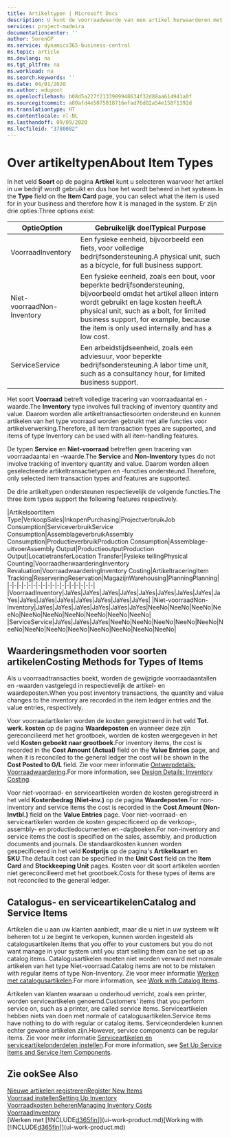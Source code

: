 ```yaml
---
title: Artikeltypen | Microsoft Docs
description: U kunt de voorraadwaarde van een artikel herwaarderen met de waarderingsmethoden FIFO of Gemiddeld, bijvoorbeeld als de kosten van een artikel veranderen om andere redenen dan transacties.
services: project-madeira
documentationcenter: ''
author: SorenGP
ms.service: dynamics365-business-central
ms.topic: article
ms.devlang: na
ms.tgt_pltfrm: na
ms.workload: na
ms.search.keywords: ''
ms.date: 04/01/2020
ms.author: edupont
ms.openlocfilehash: b08d5a227f2133989948634f32d88aa614941a0f
ms.sourcegitcommit: a80afd4e5075018716efad76d82a54e158f1392d
ms.translationtype: HT
ms.contentlocale: nl-NL
ms.lasthandoff: 09/09/2020
ms.locfileid: "3780082"
---
```

# <a name="about-item-types"></a><span data-ttu-id="34976-103">Over artikeltypen</span><span class="sxs-lookup"><span data-stu-id="34976-103">About Item Types</span></span>
<span data-ttu-id="34976-104">In het veld **Soort** op de pagina **Artikel** kunt u selecteren waarvoor het artikel in uw bedrijf wordt gebruikt en dus hoe het wordt beheerd in het systeem.</span><span class="sxs-lookup"><span data-stu-id="34976-104">In the **Type** field on the **Item Card** page, you can select what the item is used for in your business and therefore how it is managed in the system.</span></span> <span data-ttu-id="34976-105">Er zijn drie opties:</span><span class="sxs-lookup"><span data-stu-id="34976-105">Three options exist:</span></span>

|<span data-ttu-id="34976-106">Optie</span><span class="sxs-lookup"><span data-stu-id="34976-106">Option</span></span>|<span data-ttu-id="34976-107">Gebruikelijk doel</span><span class="sxs-lookup"><span data-stu-id="34976-107">Typical Purpose</span></span>|
|------|-----------|
|<span data-ttu-id="34976-108">Voorraad</span><span class="sxs-lookup"><span data-stu-id="34976-108">Inventory</span></span>|<span data-ttu-id="34976-109">Een fysieke eenheid, bijvoorbeeld een fiets, voor volledige bedrijfsondersteuning.</span><span class="sxs-lookup"><span data-stu-id="34976-109">A physical unit, such as a bicycle, for full business support.</span></span>|
|<span data-ttu-id="34976-110">Niet-voorraad</span><span class="sxs-lookup"><span data-stu-id="34976-110">Non-Inventory</span></span>|<span data-ttu-id="34976-111">Een fysieke eenheid, zoals een bout, voor beperkte bedrijfsondersteuning, bijvoorbeeld omdat het artikel alleen intern wordt gebruikt en lage kosten heeft.</span><span class="sxs-lookup"><span data-stu-id="34976-111">A physical unit, such as a bolt, for limited business support, for example, because the item is only used internally and has a low cost.</span></span>|
|<span data-ttu-id="34976-112">Service</span><span class="sxs-lookup"><span data-stu-id="34976-112">Service</span></span>|<span data-ttu-id="34976-113">Een arbeidstijdseenheid, zoals een adviesuur, voor beperkte bedrijfsondersteuning.</span><span class="sxs-lookup"><span data-stu-id="34976-113">A labor time unit, such as a consultancy hour, for limited business support.</span></span>|

<span data-ttu-id="34976-114">Het soort **Voorraad** betreft volledige tracering van voorraadaantal en -waarde.</span><span class="sxs-lookup"><span data-stu-id="34976-114">The **Inventory** type involves full tracking of inventory quantity and value.</span></span> <span data-ttu-id="34976-115">Daarom worden alle artikeltransactiesoorten ondersteund en kunnen artikelen van het type voorraad worden gebruikt met alle functies voor artikelverwerking.</span><span class="sxs-lookup"><span data-stu-id="34976-115">Therefore, all item transaction types are supported, and items of type Inventory can be used with all item-handling features.</span></span>

<span data-ttu-id="34976-116">De typen **Service** en **Niet-voorraad** betreffen geen tracering van voorraadaantal en -waarde.</span><span class="sxs-lookup"><span data-stu-id="34976-116">The **Service** and **Non-Inventory** types do not involve tracking of inventory quantity and value.</span></span> <span data-ttu-id="34976-117">Daarom worden alleen geselecteerde artikeltransactietypen en -functies ondersteund.</span><span class="sxs-lookup"><span data-stu-id="34976-117">Therefore, only selected item transaction types and features are supported.</span></span>

<span data-ttu-id="34976-118">De drie artikeltypen ondersteunen respectievelijk de volgende functies.</span><span class="sxs-lookup"><span data-stu-id="34976-118">The three item types support the following features respectively.</span></span>

|<span data-ttu-id="34976-119">Artikelsoort</span><span class="sxs-lookup"><span data-stu-id="34976-119">Item Type</span></span>|<span data-ttu-id="34976-120">Verkoop</span><span class="sxs-lookup"><span data-stu-id="34976-120">Sales</span></span>|<span data-ttu-id="34976-121">Inkopen</span><span class="sxs-lookup"><span data-stu-id="34976-121">Purchasing</span></span>|<span data-ttu-id="34976-122">Projectverbruik</span><span class="sxs-lookup"><span data-stu-id="34976-122">Job Consumption</span></span>|<span data-ttu-id="34976-123">Serviceverbruik</span><span class="sxs-lookup"><span data-stu-id="34976-123">Service Consumption</span></span>|<span data-ttu-id="34976-124">Assemblageverbruik</span><span class="sxs-lookup"><span data-stu-id="34976-124">Assembly Consumption</span></span>|<span data-ttu-id="34976-125">Productieverbruik</span><span class="sxs-lookup"><span data-stu-id="34976-125">Production Consumption</span></span>|<span data-ttu-id="34976-126">Assemblage-uitvoer</span><span class="sxs-lookup"><span data-stu-id="34976-126">Assembly Output</span></span>|<span data-ttu-id="34976-127">Productieoutput</span><span class="sxs-lookup"><span data-stu-id="34976-127">Production Output</span></span>|<span data-ttu-id="34976-128">Locatietransfer</span><span class="sxs-lookup"><span data-stu-id="34976-128">Location Transfer</span></span>|<span data-ttu-id="34976-129">Fysieke telling</span><span class="sxs-lookup"><span data-stu-id="34976-129">Physical Counting</span></span>|<span data-ttu-id="34976-130">Voorraadherwaardering</span><span class="sxs-lookup"><span data-stu-id="34976-130">Inventory Revaluation</span></span>|<span data-ttu-id="34976-131">Voorraadwaardering</span><span class="sxs-lookup"><span data-stu-id="34976-131">Inventory Costing</span></span>|<span data-ttu-id="34976-132">Artikeltracering</span><span class="sxs-lookup"><span data-stu-id="34976-132">Item Tracking</span></span>|<span data-ttu-id="34976-133">Reservering</span><span class="sxs-lookup"><span data-stu-id="34976-133">Reservation</span></span>|<span data-ttu-id="34976-134">Magazijn</span><span class="sxs-lookup"><span data-stu-id="34976-134">Warehousing</span></span>|<span data-ttu-id="34976-135">Planning</span><span class="sxs-lookup"><span data-stu-id="34976-135">Planning</span></span>|
|-|-|-|-|-|-|-|-|-|-|-|-|-|-|-|-|-|-|
|<span data-ttu-id="34976-136">Voorraad</span><span class="sxs-lookup"><span data-stu-id="34976-136">Inventory</span></span>|<span data-ttu-id="34976-137">Ja</span><span class="sxs-lookup"><span data-stu-id="34976-137">Yes</span></span>|<span data-ttu-id="34976-138">Ja</span><span class="sxs-lookup"><span data-stu-id="34976-138">Yes</span></span>|<span data-ttu-id="34976-139">Ja</span><span class="sxs-lookup"><span data-stu-id="34976-139">Yes</span></span>|<span data-ttu-id="34976-140">Ja</span><span class="sxs-lookup"><span data-stu-id="34976-140">Yes</span></span>|<span data-ttu-id="34976-141">Ja</span><span class="sxs-lookup"><span data-stu-id="34976-141">Yes</span></span>|<span data-ttu-id="34976-142">Ja</span><span class="sxs-lookup"><span data-stu-id="34976-142">Yes</span></span>|<span data-ttu-id="34976-143">Ja</span><span class="sxs-lookup"><span data-stu-id="34976-143">Yes</span></span>|<span data-ttu-id="34976-144">Ja</span><span class="sxs-lookup"><span data-stu-id="34976-144">Yes</span></span>|<span data-ttu-id="34976-145">Ja</span><span class="sxs-lookup"><span data-stu-id="34976-145">Yes</span></span>|<span data-ttu-id="34976-146">Ja</span><span class="sxs-lookup"><span data-stu-id="34976-146">Yes</span></span>|<span data-ttu-id="34976-147">Ja</span><span class="sxs-lookup"><span data-stu-id="34976-147">Yes</span></span>|<span data-ttu-id="34976-148">Ja</span><span class="sxs-lookup"><span data-stu-id="34976-148">Yes</span></span>|<span data-ttu-id="34976-149">Ja</span><span class="sxs-lookup"><span data-stu-id="34976-149">Yes</span></span>|<span data-ttu-id="34976-150">Ja</span><span class="sxs-lookup"><span data-stu-id="34976-150">Yes</span></span>|<span data-ttu-id="34976-151">Ja</span><span class="sxs-lookup"><span data-stu-id="34976-151">Yes</span></span>|<span data-ttu-id="34976-152">Ja</span><span class="sxs-lookup"><span data-stu-id="34976-152">Yes</span></span>|
|<span data-ttu-id="34976-153">Niet-voorraad</span><span class="sxs-lookup"><span data-stu-id="34976-153">Non-Inventory</span></span>|<span data-ttu-id="34976-154">Ja</span><span class="sxs-lookup"><span data-stu-id="34976-154">Yes</span></span>|<span data-ttu-id="34976-155">Ja</span><span class="sxs-lookup"><span data-stu-id="34976-155">Yes</span></span>|<span data-ttu-id="34976-156">Ja</span><span class="sxs-lookup"><span data-stu-id="34976-156">Yes</span></span>|<span data-ttu-id="34976-157">Ja</span><span class="sxs-lookup"><span data-stu-id="34976-157">Yes</span></span>|<span data-ttu-id="34976-158">Ja</span><span class="sxs-lookup"><span data-stu-id="34976-158">Yes</span></span>|<span data-ttu-id="34976-159">Ja</span><span class="sxs-lookup"><span data-stu-id="34976-159">Yes</span></span>|<span data-ttu-id="34976-160">Nee</span><span class="sxs-lookup"><span data-stu-id="34976-160">No</span></span>|<span data-ttu-id="34976-161">Nee</span><span class="sxs-lookup"><span data-stu-id="34976-161">No</span></span>|<span data-ttu-id="34976-162">Nee</span><span class="sxs-lookup"><span data-stu-id="34976-162">No</span></span>|<span data-ttu-id="34976-163">Nee</span><span class="sxs-lookup"><span data-stu-id="34976-163">No</span></span>|<span data-ttu-id="34976-164">Nee</span><span class="sxs-lookup"><span data-stu-id="34976-164">No</span></span>|<span data-ttu-id="34976-165">Nee</span><span class="sxs-lookup"><span data-stu-id="34976-165">No</span></span>|<span data-ttu-id="34976-166">Nee</span><span class="sxs-lookup"><span data-stu-id="34976-166">No</span></span>|<span data-ttu-id="34976-167">Nee</span><span class="sxs-lookup"><span data-stu-id="34976-167">No</span></span>|<span data-ttu-id="34976-168">Nee</span><span class="sxs-lookup"><span data-stu-id="34976-168">No</span></span>|<span data-ttu-id="34976-169">Nee</span><span class="sxs-lookup"><span data-stu-id="34976-169">No</span></span>|
|<span data-ttu-id="34976-170">Service</span><span class="sxs-lookup"><span data-stu-id="34976-170">Service</span></span>|<span data-ttu-id="34976-171">Ja</span><span class="sxs-lookup"><span data-stu-id="34976-171">Yes</span></span>|<span data-ttu-id="34976-172">Ja</span><span class="sxs-lookup"><span data-stu-id="34976-172">Yes</span></span>|<span data-ttu-id="34976-173">Ja</span><span class="sxs-lookup"><span data-stu-id="34976-173">Yes</span></span>|<span data-ttu-id="34976-174">Nee</span><span class="sxs-lookup"><span data-stu-id="34976-174">No</span></span>|<span data-ttu-id="34976-175">Nee</span><span class="sxs-lookup"><span data-stu-id="34976-175">No</span></span>|<span data-ttu-id="34976-176">Nee</span><span class="sxs-lookup"><span data-stu-id="34976-176">No</span></span>|<span data-ttu-id="34976-177">Nee</span><span class="sxs-lookup"><span data-stu-id="34976-177">No</span></span>|<span data-ttu-id="34976-178">Nee</span><span class="sxs-lookup"><span data-stu-id="34976-178">No</span></span>|<span data-ttu-id="34976-179">Nee</span><span class="sxs-lookup"><span data-stu-id="34976-179">No</span></span>|<span data-ttu-id="34976-180">Nee</span><span class="sxs-lookup"><span data-stu-id="34976-180">No</span></span>|<span data-ttu-id="34976-181">Nee</span><span class="sxs-lookup"><span data-stu-id="34976-181">No</span></span>|<span data-ttu-id="34976-182">Nee</span><span class="sxs-lookup"><span data-stu-id="34976-182">No</span></span>|<span data-ttu-id="34976-183">Nee</span><span class="sxs-lookup"><span data-stu-id="34976-183">No</span></span>|<span data-ttu-id="34976-184">Nee</span><span class="sxs-lookup"><span data-stu-id="34976-184">No</span></span>|<span data-ttu-id="34976-185">Nee</span><span class="sxs-lookup"><span data-stu-id="34976-185">No</span></span>|<span data-ttu-id="34976-186">Nee</span><span class="sxs-lookup"><span data-stu-id="34976-186">No</span></span>|

## <a name="costing-methods-for-types-of-items"></a><span data-ttu-id="34976-187">Waarderingsmethoden voor soorten artikelen</span><span class="sxs-lookup"><span data-stu-id="34976-187">Costing Methods for Types of Items</span></span>
<span data-ttu-id="34976-188">Als u voorraadtransacties boekt, worden de gewijzigde voorraadaantallen en -waarden vastgelegd in respectievelijk de artikel- en waardeposten.</span><span class="sxs-lookup"><span data-stu-id="34976-188">When you post inventory transactions, the quantity and value changes to the inventory are recorded in the item ledger entries and the value entries, respectively.</span></span> 

<span data-ttu-id="34976-189">Voor voorraadartikelen worden de kosten geregistreerd in het veld **Tot. werk. kosten** op de pagina **Waardeposten** en wanneer deze zijn gereconcilieerd met het grootboek, worden de kosten weergegeven in het veld **Kosten geboekt naar grootboek**.</span><span class="sxs-lookup"><span data-stu-id="34976-189">For inventory items, the cost is recorded in the **Cost Amount (Actual)** field on the **Value Entries** page, and when it is reconciled to the general ledger the cost will be shown in the **Cost Posted to G/L** field.</span></span> <span data-ttu-id="34976-190">Zie voor meer informatie [Ontwerpdetails: Voorraadwaardering](design-details-inventory-costing.md).</span><span class="sxs-lookup"><span data-stu-id="34976-190">For more information, see [Design Details: Inventory Costing](design-details-inventory-costing.md).</span></span>

<span data-ttu-id="34976-191">Voor niet-voorraad- en serviceartikelen worden de kosten geregistreerd in het veld **Kostenbedrag (Niet-inv.)** op de pagina **Waardeposten**.</span><span class="sxs-lookup"><span data-stu-id="34976-191">For non-inventory and service items the cost is recorded in the **Cost Amount (Non-Invtbl.)** field on the **Value Entries** page.</span></span> <span data-ttu-id="34976-192">Voor niet-voorraad- en serviceartikelen worden de kosten gespecificeerd op de verkoop-, assembly- en productiedocumenten en -dagboeken.</span><span class="sxs-lookup"><span data-stu-id="34976-192">For non-inventory and service items the cost is specified on the sales, assembly, and production documents and journals.</span></span> <span data-ttu-id="34976-193">De standaardkosten kunnen worden gespecificeerd in het veld **Kostprijs** op de pagina's **Artikelkaart** en **SKU**.</span><span class="sxs-lookup"><span data-stu-id="34976-193">The default cost can be specified in the **Unit Cost** field on the **Item Card** and **Stockkeeping Unit** pages.</span></span> <span data-ttu-id="34976-194">Kosten voor dit soort artikelen worden niet gereconcilieerd met het grootboek.</span><span class="sxs-lookup"><span data-stu-id="34976-194">Costs for these types of items are not reconciled to the general ledger.</span></span> 

## <a name="catalog-and-service-items"></a><span data-ttu-id="34976-195">Catalogus- en serviceartikelen</span><span class="sxs-lookup"><span data-stu-id="34976-195">Catalog and Service Items</span></span>
<span data-ttu-id="34976-196">Artikelen die u aan uw klanten aanbiedt, maar die u niet in uw systeem wilt beheren tot u ze begint te verkopen, kunnen worden ingesteld als catalogusartikelen.</span><span class="sxs-lookup"><span data-stu-id="34976-196">Items that you offer to your customers but you do not want manage in your system until you start selling them can be set up as catalog items.</span></span> <span data-ttu-id="34976-197">Catalogusartikelen moeten niet worden verward met normale artikelen van het type Niet-voorraad.</span><span class="sxs-lookup"><span data-stu-id="34976-197">Catalog items are not to be mistaken with regular items of type Non-Inventory.</span></span> <span data-ttu-id="34976-198">Zie voor meer informatie [Werken met catalogusartikelen](inventory-how-work-nonstock-items.md).</span><span class="sxs-lookup"><span data-stu-id="34976-198">For more information, see [Work with Catalog Items](inventory-how-work-nonstock-items.md).</span></span>

<span data-ttu-id="34976-199">Artikelen van klanten waaraan u onderhoud verricht, zoals een printer, worden serviceartikelen genoemd.</span><span class="sxs-lookup"><span data-stu-id="34976-199">Customers' items that you perform service on, such as a printer, are called service items.</span></span> <span data-ttu-id="34976-200">Serviceartikelen hebben niets van doen met normale of catalogusartikelen.</span><span class="sxs-lookup"><span data-stu-id="34976-200">Service items have nothing to do with regular or catalog items.</span></span> <span data-ttu-id="34976-201">Serviceonderdelen kunnen echter gewone artikelen zijn.</span><span class="sxs-lookup"><span data-stu-id="34976-201">However, service components can be regular items.</span></span> <span data-ttu-id="34976-202">Zie voor meer informatie [Serviceartikelen en serviceartikelonderdelen instellen](service-how-setup-service-items.md).</span><span class="sxs-lookup"><span data-stu-id="34976-202">For more information, see [Set Up Service Items and Service Item Components](service-how-setup-service-items.md).</span></span>

## <a name="see-also"></a><span data-ttu-id="34976-203">Zie ook</span><span class="sxs-lookup"><span data-stu-id="34976-203">See Also</span></span>
[<span data-ttu-id="34976-204">Nieuwe artikelen registreren</span><span class="sxs-lookup"><span data-stu-id="34976-204">Register New Items</span></span>](inventory-how-register-new-items.md)  
[<span data-ttu-id="34976-205">Voorraad instellen</span><span class="sxs-lookup"><span data-stu-id="34976-205">Setting Up Inventory</span></span>](inventory-setup-inventory.md)  
[<span data-ttu-id="34976-206">Voorraadkosten beheren</span><span class="sxs-lookup"><span data-stu-id="34976-206">Managing Inventory Costs</span></span>](finance-manage-inventory-costs.md)  
[<span data-ttu-id="34976-207">Voorraad</span><span class="sxs-lookup"><span data-stu-id="34976-207">Inventory</span></span>](inventory-manage-inventory.md)  
<span data-ttu-id="34976-208">[Werken met [!INCLUDE[d365fin](includes/d365fin_md.md)]](ui-work-product.md)</span><span class="sxs-lookup"><span data-stu-id="34976-208">[Working with [!INCLUDE[d365fin](includes/d365fin_md.md)]](ui-work-product.md)</span></span>
